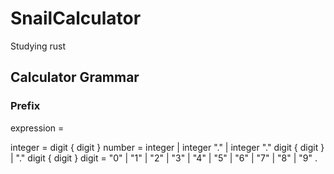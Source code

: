 # SnailCalculator
Studying rust

## Calculator Grammar

### Prefix

expression = 

integer = digit { digit }
number = integer
    | integer "." 
    | integer "." digit { digit }
    | "." digit { digit }
digit = "0" | "1" | "2" | "3" | "4" | "5" | "6" | "7" | "8" | "9" .
